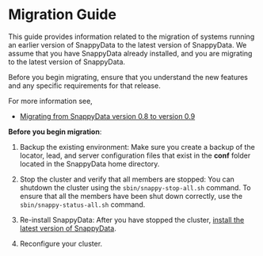 # Migration Guide

This guide provides information related to the migration of systems running an earlier version of SnappyData to the latest version of SnappyData. We assume that you have SnappyData already installed, and you are migrating to the latest version of SnappyData.

Before you begin migrating, ensure that you understand the new features and any specific requirements for that release. 

For more information see,


<!--

* [Manually Upgrading from GemFire XD 1.4.x to SnappyData RowStore 1.5](upgrade_gemfirexd_standalone.md)

* [Manually Upgrading from SQLFire 1.1.x to SnappyData RowStore 1.5](upgrade_sqlfire_standalone.md)
-->

* [Migrating from SnappyData version 0.8 to version 0.9](migration-0.8-0.9.md)

<!--* [Migrating from SnappyData version 0.9 to version 0.9](migration-0.9-01_rc.md)-->

**Before you begin migration**:

1. Backup the existing environment: Make sure you create a backup of the locator, lead, and server configuration files that exist in the **conf** folder located in the SnappyData home directory. 

2. Stop the cluster and verify that all members are stopped: You can shutdown the cluster using the `sbin/snappy-stop-all.sh` command. To ensure that all the members have been shut down correctly, use the `sbin/snappy-status-all.sh` command.
	
3. Re-install SnappyData: After you have stopped the cluster, [install the latest version of SnappyData](../install/index.md).

4. Reconfigure your cluster.
